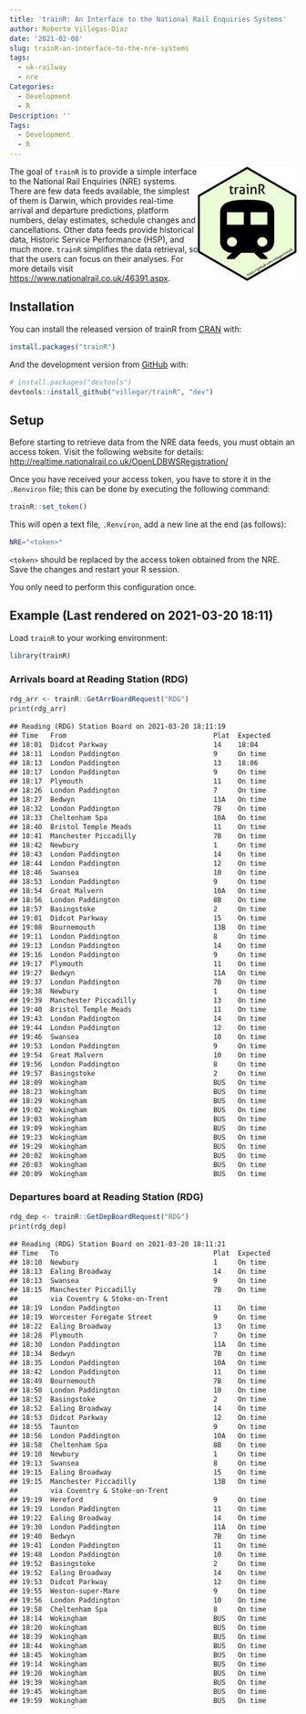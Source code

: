 ```yaml
---
title: 'trainR: An Interface to the National Rail Enquiries Systems'
author: Roberto Villegas-Diaz
date: '2021-02-08'
slug: trainR-an-interface-to-the-nre-systems
tags:
  - uk-railway
  - nre
Categories:
  - Development
  - R
Description: ''
Tags:
  - Development
  - R
---
```


<img src="https://raw.githubusercontent.com/villegar/trainR/main/inst/images/logo.png" alt="logo" align="right" height=200px/>

The goal of `trainR` is to provide a simple interface to the 
National Rail Enquiries (NRE) systems. There are few data feeds 
available, the simplest of them is Darwin, which provides real-time 
arrival and departure predictions, platform numbers, delay estimates, 
schedule changes and cancellations. Other data feeds provide historical 
data, Historic Service Performance (HSP), and much more. `trainR` 
simplifies the data retrieval, so that the users can focus on their 
analyses. For more details visit 
https://www.nationalrail.co.uk/46391.aspx.

## Installation

You can install the released version of trainR from [CRAN](https://CRAN.R-project.org) with:

``` r
install.packages("trainR")
```

And the development version from [GitHub](https://github.com/) with:

``` r
# install.packages("devtools")
devtools::install_github("villegar/trainR", "dev")
```

## Setup
Before starting to retrieve data from the NRE data feeds, you must obtain an access token. 
Visit the following website for details: http://realtime.nationalrail.co.uk/OpenLDBWSRegistration/

Once you have received your access token, you have to store it in the `.Renviron` file; this can be 
done by executing the following command:


```r
trainR::set_token()
```

This will open a text file, `.Renviron`, add a new line at the end (as follows):

```bash
NRE="<token>"
```

`<token>` should be replaced by the access token obtained from the NRE. Save the changes and restart 
your R session.

You only need to perform this configuration once.

## Example (Last rendered on 2021-03-20 18:11)

Load `trainR` to your working environment:

```r
library(trainR)
```

### Arrivals board at Reading Station (RDG)


```r
rdg_arr <- trainR::GetArrBoardRequest("RDG")
print(rdg_arr)
```

```
## Reading (RDG) Station Board on 2021-03-20 18:11:19
## Time   From                                    Plat  Expected
## 18:01  Didcot Parkway                          14    18:04
## 18:11  London Paddington                       9     On time
## 18:13  London Paddington                       13    18:06
## 18:17  London Paddington                       9     On time
## 18:17  Plymouth                                11    On time
## 18:26  London Paddington                       7     On time
## 18:27  Bedwyn                                  11A   On time
## 18:32  London Paddington                       7B    On time
## 18:33  Cheltenham Spa                          10A   On time
## 18:40  Bristol Temple Meads                    11    On time
## 18:41  Manchester Piccadilly                   7B    On time
## 18:42  Newbury                                 1     On time
## 18:43  London Paddington                       14    On time
## 18:44  London Paddington                       12    On time
## 18:46  Swansea                                 10    On time
## 18:53  London Paddington                       9     On time
## 18:54  Great Malvern                           10A   On time
## 18:56  London Paddington                       8B    On time
## 18:57  Basingstoke                             2     On time
## 19:01  Didcot Parkway                          15    On time
## 19:08  Bournemouth                             13B   On time
## 19:11  London Paddington                       8     On time
## 19:13  London Paddington                       14    On time
## 19:16  London Paddington                       9     On time
## 19:17  Plymouth                                11    On time
## 19:27  Bedwyn                                  11A   On time
## 19:37  London Paddington                       7B    On time
## 19:38  Newbury                                 1     On time
## 19:39  Manchester Piccadilly                   13    On time
## 19:40  Bristol Temple Meads                    11    On time
## 19:43  London Paddington                       14    On time
## 19:44  London Paddington                       12    On time
## 19:46  Swansea                                 10    On time
## 19:53  London Paddington                       9     On time
## 19:54  Great Malvern                           10    On time
## 19:56  London Paddington                       8     On time
## 19:57  Basingstoke                             2     On time
## 18:09  Wokingham                               BUS   On time
## 18:23  Wokingham                               BUS   On time
## 18:29  Wokingham                               BUS   On time
## 19:02  Wokingham                               BUS   On time
## 19:03  Wokingham                               BUS   On time
## 19:09  Wokingham                               BUS   On time
## 19:23  Wokingham                               BUS   On time
## 19:29  Wokingham                               BUS   On time
## 20:02  Wokingham                               BUS   On time
## 20:03  Wokingham                               BUS   On time
## 20:09  Wokingham                               BUS   On time
```

### Departures board at Reading Station (RDG)


```r
rdg_dep <- trainR::GetDepBoardRequest("RDG")
print(rdg_dep)
```

```
## Reading (RDG) Station Board on 2021-03-20 18:11:21
## Time   To                                      Plat  Expected
## 18:10  Newbury                                 1     On time
## 18:13  Ealing Broadway                         14    On time
## 18:13  Swansea                                 9     On time
## 18:15  Manchester Piccadilly                   7B    On time
##        via Coventry & Stoke-on-Trent           
## 18:19  London Paddington                       11    On time
## 18:19  Worcester Foregate Street               9     On time
## 18:22  Ealing Broadway                         13    On time
## 18:28  Plymouth                                7     On time
## 18:30  London Paddington                       11A   On time
## 18:34  Bedwyn                                  7B    On time
## 18:35  London Paddington                       10A   On time
## 18:42  London Paddington                       11    On time
## 18:49  Bournemouth                             7B    On time
## 18:50  London Paddington                       10    On time
## 18:52  Basingstoke                             2     On time
## 18:52  Ealing Broadway                         14    On time
## 18:53  Didcot Parkway                          12    On time
## 18:55  Taunton                                 9     On time
## 18:56  London Paddington                       10A   On time
## 18:58  Cheltenham Spa                          8B    On time
## 19:10  Newbury                                 1     On time
## 19:13  Swansea                                 8     On time
## 19:15  Ealing Broadway                         15    On time
## 19:15  Manchester Piccadilly                   13B   On time
##        via Coventry & Stoke-on-Trent           
## 19:19  Hereford                                9     On time
## 19:19  London Paddington                       11    On time
## 19:22  Ealing Broadway                         14    On time
## 19:30  London Paddington                       11A   On time
## 19:40  Bedwyn                                  7B    On time
## 19:41  London Paddington                       11    On time
## 19:48  London Paddington                       10    On time
## 19:52  Basingstoke                             2     On time
## 19:52  Ealing Broadway                         14    On time
## 19:53  Didcot Parkway                          12    On time
## 19:55  Weston-super-Mare                       9     On time
## 19:56  London Paddington                       10    On time
## 19:58  Cheltenham Spa                          8     On time
## 18:14  Wokingham                               BUS   On time
## 18:20  Wokingham                               BUS   On time
## 18:39  Wokingham                               BUS   On time
## 18:44  Wokingham                               BUS   On time
## 18:45  Wokingham                               BUS   On time
## 19:14  Wokingham                               BUS   On time
## 19:20  Wokingham                               BUS   On time
## 19:39  Wokingham                               BUS   On time
## 19:45  Wokingham                               BUS   On time
## 19:59  Wokingham                               BUS   On time
```
